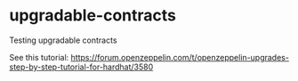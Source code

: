 # upgradable-contracts

Testing upgradable contracts

See this tutorial: https://forum.openzeppelin.com/t/openzeppelin-upgrades-step-by-step-tutorial-for-hardhat/3580 